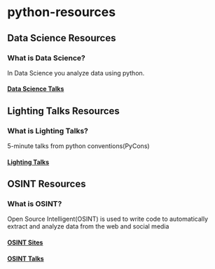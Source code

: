 # python-resources

## Data Science Resources
### What is Data Science?
In Data Science you analyze data using python. 
#### [Data Science Talks](https://github.com/mangafas/python-resources/blob/master/Data-Science/talks.md)

## Lighting Talks Resources
### What is Lighting Talks?
5-minute talks from python conventions(PyCons)
#### [Lighting Talks](https://github.com/mangafas/python-resources/blob/master/Lighting-Talks/talks.md)

## OSINT Resources
### What is OSINT?
Open Source Intelligent(OSINT) is used to write code to automatically extract and analyze data from the web and social media
#### [OSINT Sites](https://github.com/mangafas/python-resources/blob/master/OSINT/sites.md)
#### [OSINT Talks](https://github.com/mangafas/python-resources/blob/master/OSINT/talks.md)

